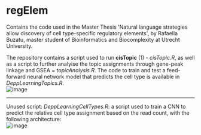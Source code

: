 # regElem

Contains the code used in the Master Thesis 'Natural language strategies allow discovery of cell type-specific regulatory elements', by Rafaella Buzatu, master student of Bioinformatics and Biocomplexity at Utrecht University. <br>

The repository contains a script used to run <b>cisTopic</b> (1) - *cisTopic.R*, as well as a script to further analyise the topic assignments through gene-peak linkage and GSEA = *topicAnalysis.R*. The code to train and test a feed-forward neural network model that predicts the cell type is available in *DeppLearningTopics.R*. <br>
![image](https://github.com/rafaella-buzatu/regElem/assets/73832779/c2cc7729-26c4-4112-bae7-314ed8c8a1a5)

****
Unused script:
*DeppLearningCellTypes.R*: a script used to train a CNN to predict the relative cell type assignment based on the read count, with the following architecture:  
![image](https://github.com/rafaella-buzatu/regElem/assets/73832779/f4565519-7f99-4676-ad06-dc2a605a7e53)



